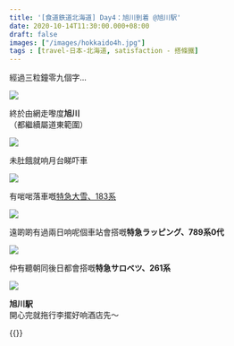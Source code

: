 ```yaml
---
title: '[食道鉄道北海道] Day4：旭川到着 @旭川駅'
date: 2020-10-14T11:30:00.000+08:00
draft: false
images: ["/images/hokkaido4h.jpg"]
tags : [travel-日本-北海道, satisfaction - 搭條鐵]
---
```


經過三粒鐘零九個字...  

![](/images/hokkaido4h1.jpg)

終於由網走嚟度**旭川**  
（都繼續屬道東範圍）  

![](/images/hokkaido4h2.jpg)

未肚餓就响月台睇吓車  

![](/images/hokkaido4g.jpg)

有啱啱落車嘅[特急大雪、183系](https://hidie.net/hokkaido4g/)  

![](/images/hokkaido4h3.jpg)

遠啲啲有過兩日响呢個車站會搭嘅**特急ラッピング、789系0代**  

![](/images/hokkaido4h4.jpg)

仲有聽朝同後日都會搭嘅**特急サロベツ、261系**  

![](/images/hokkaido4h.jpg)

**旭川駅**  
開心完就拖行李擺好响酒店先～  
  
  
  
{{<hokkaido>}}
